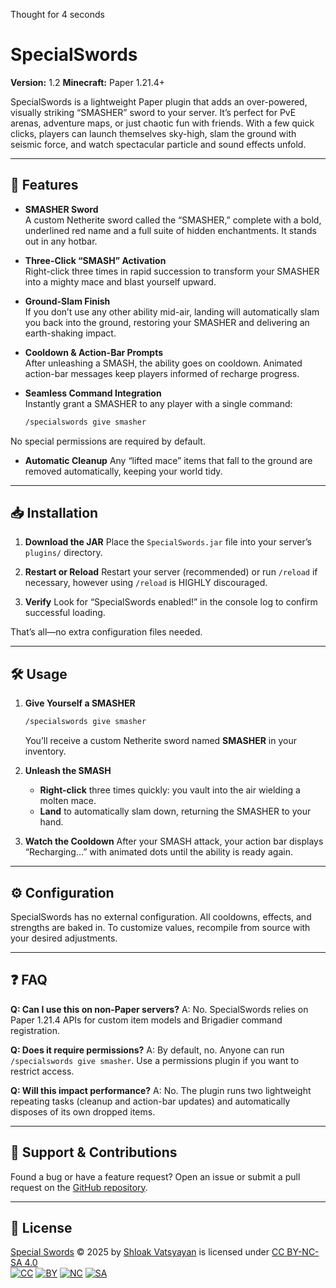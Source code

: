 Thought for 4 seconds

# SpecialSwords

**Version:** 1.2
**Minecraft:** Paper 1.21.4+  

SpecialSwords is a lightweight Paper plugin that adds an over-powered, visually striking “SMASHER” sword to your server. It’s perfect for PvE arenas, adventure maps, or just chaotic fun with friends. With a few quick clicks, players can launch themselves sky-high, slam the ground with seismic force, and watch spectacular particle and sound effects unfold.

---

## 🚀 Features

- **SMASHER Sword**  
  A custom Netherite sword called the “SMASHER,” complete with a bold, underlined red name and a full suite of hidden enchantments. It stands out in any hotbar.

- **Three-Click “SMASH” Activation**  
  Right-click three times in rapid succession to transform your SMASHER into a mighty mace and blast yourself upward.

- **Ground-Slam Finish**  
  If you don’t use any other ability mid-air, landing will automatically slam you back into the ground, restoring your SMASHER and delivering an earth-shaking impact.

- **Cooldown & Action-Bar Prompts**  
  After unleashing a SMASH, the ability goes on cooldown. Animated action-bar messages keep players informed of recharge progress.

- **Seamless Command Integration**  
  Instantly grant a SMASHER to any player with a single command:  
  ```txt
  /specialswords give smasher

No special permissions are required by default.

* **Automatic Cleanup**
  Any “lifted mace” items that fall to the ground are removed automatically, keeping your world tidy.

---

## 📥 Installation

1. **Download the JAR**
   Place the `SpecialSwords.jar` file into your server’s `plugins/` directory.

2. **Restart or Reload**
   Restart your server (recommended) or run `/reload` if necessary, however using `/reload` is HIGHLY discouraged.

3. **Verify**
   Look for “SpecialSwords enabled!” in the console log to confirm successful loading.

That’s all—no extra configuration files needed.

---

## 🛠️ Usage

1. **Give Yourself a SMASHER**

   ```txt
   /specialswords give smasher
   ```

   You’ll receive a custom Netherite sword named **SMASHER** in your inventory.

2. **Unleash the SMASH**

    * **Right-click** three times quickly: you vault into the air wielding a molten mace.
    * **Land** to automatically slam down, returning the SMASHER to your hand.

3. **Watch the Cooldown**
   After your SMASH attack, your action bar displays “Recharging…” with animated dots until the ability is ready again.

---

## ⚙️ Configuration

SpecialSwords has no external configuration. All cooldowns, effects, and strengths are baked in. To customize values, recompile from source with your desired adjustments.

---

## ❓ FAQ

**Q: Can I use this on non-Paper servers?**
A: No. SpecialSwords relies on Paper 1.21.4 APIs for custom item models and Brigadier command registration.

**Q: Does it require permissions?**
A: By default, no. Anyone can run `/specialswords give smasher`. Use a permissions plugin if you want to restrict access.

**Q: Will this impact performance?**
A: No. The plugin runs two lightweight repeating tasks (cleanup and action-bar updates) and automatically disposes of its own dropped items.

---

## 🤝 Support & Contributions

Found a bug or have a feature request? Open an issue or submit a pull request on the [GitHub repository](https://github.com/yourusername/SpecialSwords).

---

## 📜 License

[Special Swords](https://github.com/bonknetwork/SpecialSwords) © 2025 by [Shloak Vatsyayan](https://github.com/shloakvatsyayan) is licensed under [CC BY-NC-SA 4.0](https://creativecommons.org/licenses/by-nc-sa/4.0/?ref=chooser-v1)  
[![CC](https://mirrors.creativecommons.org/presskit/icons/cc.svg?ref=chooser-v1)](https://creativecommons.org/licenses/by-nc-sa/4.0/?ref=chooser-v1)
[![BY](https://mirrors.creativecommons.org/presskit/icons/by.svg?ref=chooser-v1)](https://creativecommons.org/licenses/by-nc-sa/4.0/?ref=chooser-v1)
[![NC](https://mirrors.creativecommons.org/presskit/icons/nc.svg?ref=chooser-v1)](https://creativecommons.org/licenses/by-nc-sa/4.0/?ref=chooser-v1)
[![SA](https://mirrors.creativecommons.org/presskit/icons/sa.svg?ref=chooser-v1)](https://creativecommons.org/licenses/by-nc-sa/4.0/?ref=chooser-v1)
